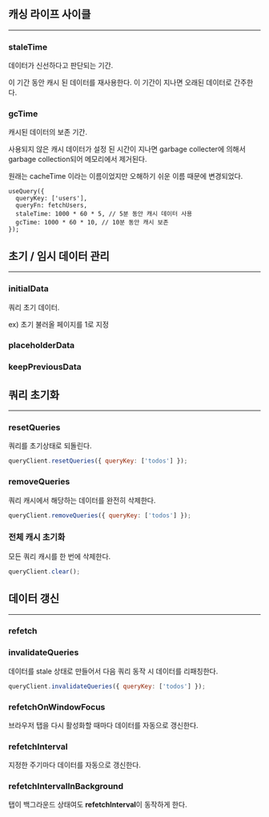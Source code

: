 ## 캐싱 라이프 사이클
---
### staleTime
데이터가 신선하다고 판단되는 기간.

이 기간 동안 캐시 된 데이터를 재사용한다.
이 기간이 지나면 오래된 데이터로 간주한다.

### gcTime
캐시된 데이터의 보존 기간.

사용되지 않은 캐시 데이터가 설정 된 시간이 지나면  garbage collecter에 의해서 
garbage collection되어 메모리에서 제거된다.

원래는 cacheTime 이라는 이름이었지만 오해하기 쉬운 이름 때문에 변경되었다.

```JSX
useQuery({
  queryKey: ['users'],
  queryFn: fetchUsers,
  staleTime: 1000 * 60 * 5, // 5분 동안 캐시 데이터 사용
  gcTime: 1000 * 60 * 10, // 10분 동안 캐시 보존
});
```

## 초기 / 임시 데이터 관리
---
### initialData
쿼리 초기 데이터.

ex) 초기 불러올 페이지를 1로 지정

### placeholderData

### keepPreviousData


## 쿼리 초기화
---
### resetQueries
쿼리를 초기상태로 되돌린다.

```JavaScript
queryClient.resetQueries({ queryKey: ['todos'] });
```

### removeQueries
쿼리 캐시에서 해당하는 데이터를 완전히 삭제한다.

```JavaScript
queryClient.removeQueries({ queryKey: ['todos'] });
```

### 전체 캐시 초기화
모든 쿼리 캐시를 한 번에 삭제한다.

```JavaScript
queryClient.clear();
```

## 데이터 갱신
---
### refetch


### invalidateQueries
데이터를 stale 상태로 만들어서 다음 쿼리 동작 시 데이터를 리패칭한다.

```JavaScript
queryClient.invalidateQueries({ queryKey: ['todos'] });
```

  

### refetchOnWindowFocus
브라우저 탭을 다시 활성화할 때마다 데이터를 자동으로 갱신한다.

### refetchInterval
지정한 주기마다 데이터를 자동으로 갱신한다.

### refetchIntervalInBackground
탭이 백그라운드 상태여도 **refetchInterval**이 동작하게 한다.
